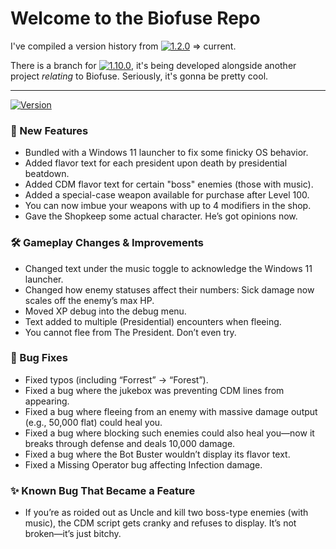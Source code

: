 # Welcome to the Biofuse Repo

I've compiled a version history from [![1.2.0](https://img.shields.io/badge/1.2.0-purple)](https://github.com/MeshyDev/BioFuse_Repo/commit/0c287aa0aa7d741304aed0a55f97146b0272a5db) => current.

There is a branch for [![1.10.0](https://img.shields.io/badge/1.10.0-orange)](https://github.com/MeshyDev/BioFuse_Repo/compare/main...1.10.0?diff=split&w), it's being developed alongside another project *relating* to Biofuse.
Seriously, it's gonna be pretty cool.
******
[![Version](https://img.shields.io/badge/version-1.9.0-blue)](https://github.com/MeshyDev/BioFuse_Repo/tree/main)

### 🚀 New Features
- Bundled with a Windows 11 launcher to fix some finicky OS behavior.
- Added flavor text for each president upon death by presidential beatdown.
- Added CDM flavor text for certain "boss" enemies (those with music).
- Added a special-case weapon available for purchase after Level 100.
- You can now imbue your weapons with up to 4 modifiers in the shop.
- Gave the Shopkeep some actual character. He’s got opinions now.

### 🛠 Gameplay Changes & Improvements
- Changed text under the music toggle to acknowledge the Windows 11 launcher.
- Changed how enemy statuses affect their numbers: Sick damage now scales off the enemy’s max HP.
- Moved XP debug into the debug menu.
- Text added to multiple (Presidential) encounters when fleeing.
- You cannot flee from The President. Don’t even try.

### 🐛 Bug Fixes
- Fixed typos (including “Forrest” → “Forest”).
- Fixed a bug where the jukebox was preventing CDM lines from appearing.
- Fixed a bug where fleeing from an enemy with massive damage output (e.g., 50,000 flat) could heal you.
- Fixed a bug where blocking such enemies could also heal you—now it breaks through defense and deals 10,000 damage.
- Fixed a bug where the Bot Buster wouldn’t display its flavor text.
- Fixed a Missing Operator bug affecting Infection damage.

### ✨ Known Bug That Became a Feature
- If you’re as roided out as Uncle and kill two boss-type enemies (with music), the CDM script gets cranky and refuses to display. It’s not broken—it’s just bitchy.
